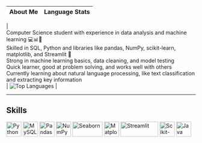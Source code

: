 | About Me | Language Stats |
| --- | --- |
|  
Computer Science student with experience in data analysis and machine learning 💻📊🤖  
Skilled in SQL, Python and libraries like pandas, NumPy, scikit-learn, matplotlib, and Streamlit 🐍  
Strong in machine learning basics, data cleaning, and model testing  
Quick learner, good at problem solving, and works well with others  
Currently learning about natural language processing, like text classification and extracting key information  
| ![Top Languages](https://github-readme-stats.vercel.app/api/top-langs/?username=MariamGhanim&layout=compact) |

---

## Skills

<p align="left">
  <img src="https://cdn.jsdelivr.net/gh/devicons/devicon/icons/python/python-original.svg" width="40" height="40" alt="Python" />
  <img src="https://cdn.jsdelivr.net/gh/devicons/devicon/icons/mysql/mysql-original.svg" width="40" height="40" alt="MySQL" />
  <img src="https://cdn.jsdelivr.net/gh/devicons/devicon/icons/pandas/pandas-original.svg" width="40" height="40" alt="Pandas" />
  <img src="https://cdn.jsdelivr.net/gh/devicons/devicon/icons/numpy/numpy-original.svg" width="40" height="40" alt="NumPy" />
  <img src="https://seaborn.pydata.org/_static/logo-wide-lightbg.svg" width="80" height="40" alt="Seaborn" />
  <img src="https://matplotlib.org/_static/images/logo2.svg" width="40" height="40" alt="Matplotlib" />
  <img src="https://streamlit.io/images/brand/streamlit-logo-secondary-colormark-darktext.svg" width="100" height="40" alt="Streamlit" />
  <img src="https://upload.wikimedia.org/wikipedia/commons/0/05/Scikit_learn_logo_small.svg" width="40" height="40" alt="Scikit-learn" />
  <img src="https://cdn.jsdelivr.net/gh/devicons/devicon/icons/java/java-original.svg" width="40" height="40" alt="Java" />
</p>
